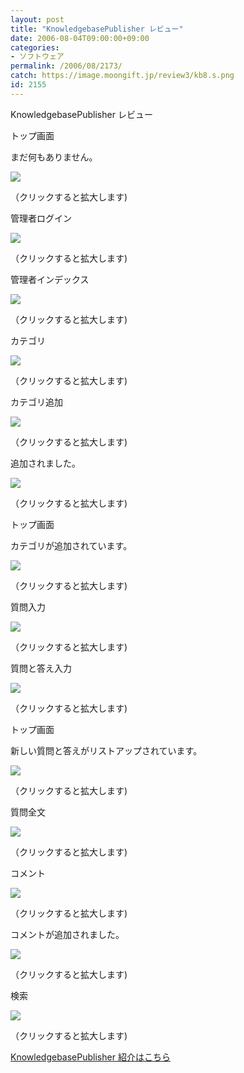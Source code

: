 ```yaml
---
layout: post
title: "KnowledgebasePublisher レビュー"
date: 2006-08-04T09:00:00+09:00
categories:
- ソフトウェア
permalink: /2006/08/2173/
catch: https://image.moongift.jp/review3/kb8.s.png
id: 2155
---
```

KnowledgebasePublisher レビュー  
<!--more-->

トップ画面

  

まだ何もありません。

  

[![](https://image.moongift.jp/review3/kb1.s.png)](https://image.moongift.jp/review3/kb1.png)  
  
（クリックすると拡大します)

  

管理者ログイン

  

[![](https://image.moongift.jp/review3/kb2.s.png)](https://image.moongift.jp/review3/kb2.png)  
  
（クリックすると拡大します)

  

管理者インデックス

  

[![](https://image.moongift.jp/review3/kb3.s.png)](https://image.moongift.jp/review3/kb3.png)  
  
（クリックすると拡大します)

  

カテゴリ

  

[![](https://image.moongift.jp/review3/kb4.s.png)](https://image.moongift.jp/review3/kb4.png)  
  
（クリックすると拡大します)

  

カテゴリ追加

  

[![](https://image.moongift.jp/review3/kb5.s.png)](https://image.moongift.jp/review3/kb5.png)  
  
（クリックすると拡大します)

  

追加されました。

  

[![](https://image.moongift.jp/review3/kb6.s.png)](https://image.moongift.jp/review3/kb6.png)  
  
（クリックすると拡大します)

  

トップ画面

  

カテゴリが追加されています。

  

[![](https://image.moongift.jp/review3/kb7.s.png)](https://image.moongift.jp/review3/kb7.png)  
  
（クリックすると拡大します)

  

質問入力

  

[![](https://image.moongift.jp/review3/kb8.s.png)](https://image.moongift.jp/review3/kb8.png)  
  
（クリックすると拡大します)

  

質問と答え入力

  

[![](https://image.moongift.jp/review3/kb9.s.png)](https://image.moongift.jp/review3/kb9.png)  
  
（クリックすると拡大します)

  

トップ画面

  

新しい質問と答えがリストアップされています。

  

[![](https://image.moongift.jp/review3/kb10.s.png)](https://image.moongift.jp/review3/kb10.png)  
  
（クリックすると拡大します)

  

質問全文

  

[![](https://image.moongift.jp/review3/kb11.s.png)](https://image.moongift.jp/review3/kb11.png)  
  
（クリックすると拡大します)

  

コメント

  

[![](https://image.moongift.jp/review3/kb12.s.png)](https://image.moongift.jp/review3/kb12.png)  
  
（クリックすると拡大します)

  

コメントが追加されました。

  

[![](https://image.moongift.jp/review3/kb13.s.png)](https://image.moongift.jp/review3/kb13.png)  
  
（クリックすると拡大します)

  

検索

  

[![](https://image.moongift.jp/review3/kb14.s.png)](https://image.moongift.jp/review3/kb14.png)  
  
（クリックすると拡大します)

  

[KnowledgebasePublisher 紹介はこちら](http://oss.moongift.jp/intro/i-2161.html)

